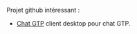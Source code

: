 Projet github intéressant :

* [Chat GTP](https://github.com/lencx/ChatGPT) client desktop pour chat GTP.
